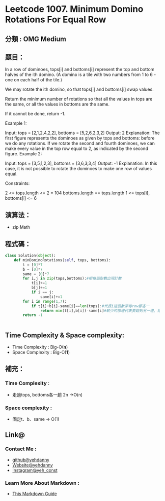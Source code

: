 # Leetcode  1007. Minimum Domino Rotations For Equal Row

## 分類 : OMG Medium

## 題目：
In a row of dominoes, tops[i] and bottoms[i] represent the top and bottom halves of the ith domino. (A domino is a tile with two numbers from 1 to 6 - one on each half of the tile.)

We may rotate the ith domino, so that tops[i] and bottoms[i] swap values.

Return the minimum number of rotations so that all the values in tops are the same, or all the values in bottoms are the same.

If it cannot be done, return -1.

Example 1:


Input: tops = [2,1,2,4,2,2], bottoms = [5,2,6,2,3,2]
Output: 2
Explanation: 
The first figure represents the dominoes as given by tops and bottoms: before we do any rotations.
If we rotate the second and fourth dominoes, we can make every value in the top row equal to 2, as indicated by the second figure.
Example 2:

Input: tops = [3,5,1,2,3], bottoms = [3,6,3,3,4]
Output: -1
Explanation: 
In this case, it is not possible to rotate the dominoes to make one row of values equal.
 
Constraints:

2 <= tops.length <= 2 * 104
bottoms.length == tops.length
1 <= tops[i], bottoms[i] <= 6

## 演算法：
- zip Math

## 程式碼：
```python
class Solution(object):
    def minDominoRotations(self, tops, bottoms):
        t = [0]*7
        b = [0]*7
        same = [0]*7
        for i,j in zip(tops,bottoms):#把每個點數出現計數
            t[i]+=1
            b[j]+=1
            if i == j:
                same[i]+=1
        for i in range(1,7):
            if t[i]+b[i]-same[i]==len(tops):#代表i這個數字每row都各一
                return min(t[i],b[i])-same[i]#較少的那邊代表要翻到另一邊，記得扣掉相同的點數的row
        return -1
        
```
## Time Complexity & Space complexity:
- Time Complexity   :   Big-O(__n__)
- Space Complexity   :  Big-O(__1__)

## 補充：
### Time Complexity :
- 走過tops, bottoms各一趟 2n ->O(n)
### Space complexity :
- 固定t、b、same ->  O(1)

## Link@
### Contact Me : 
- [github@yehdanny](https://github.com/yehdanny)
- [Website@yehdanny](https://yehdanny.github.io/mypage/html/index.html)
- [Instagram@yeh_const](https://www.instagram.com/yeh_const?igsh=MTVlNTl2eGVkeWI2MA%3D%3D&utm_source=qr)
### Learn More About Markdown :
- [This Markdown Guide](https://www.markdownguide.org/)
